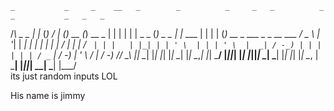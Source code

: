 
    _           _     _    __   _        _          _     _   _          _          _           _   _   _                                
   /_\    _ _  | |_  (_)  / _| (_)  __  (_)  __ _  | |   | | | |  _ _   (_)  _ _   | |_   ___  | | | | (_)  __ _   ___   _ _    __   ___ 
  / _ \  | '_| |  _| | | |  _| | | / _| | | / _` | | |   | |_| | | ' \  | | | ' \  |  _| / -_) | | | | | | / _` | / -_) | ' \  / _| / -_)
 /_/ \_\ |_|    \__| |_| |_|   |_| \__| |_| \__,_| |_|    \___/  |_||_| |_| |_||_|  \__| \___| |_| |_| |_| \__, | \___| |_||_| \__| \___|
                                                                                                           |___/                         
its just random inputs LOL

His name is jimmy